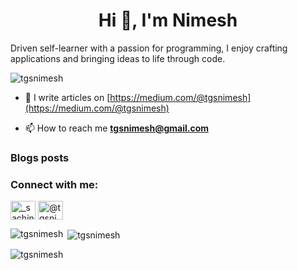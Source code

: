 <h1 align="center">Hi 👋, I'm Nimesh</h1>
Driven self-learner with a passion for programming, I enjoy crafting applications and bringing ideas to life through code.

<p align="left"> <img src="https://komarev.com/ghpvc/?username=tgsnimesh&label=Profile%20views&color=0e75b6&style=flat" alt="tgsnimesh" /> </p>

- 📝 I write articles on [https://medium.com/@tgsnimesh](https://medium.com/@tgsnimesh)

- 📫 How to reach me **tgsnimesh@gmail.com**

### Blogs posts
<!-- BLOG-POST-LIST:START -->
<!-- BLOG-POST-LIST:END -->

<h3 align="left">Connect with me:</h3>
<p align="left">
<a href="https://instagram.com/_sachintha_nimesh_" target="blank"><img align="center" src="https://raw.githubusercontent.com/rahuldkjain/github-profile-readme-generator/master/src/images/icons/Social/instagram.svg" alt="_sachintha_nimesh_" height="30" width="40" /></a>
<a href="https://medium.com/@tgsnimesh" target="blank"><img align="center" src="https://raw.githubusercontent.com/rahuldkjain/github-profile-readme-generator/master/src/images/icons/Social/medium.svg" alt="@tgsnimesh" height="30" width="40" /></a>
</p>

<p><img align="left" src="https://github-readme-stats.vercel.app/api/top-langs?username=tgsnimesh&show_icons=true&locale=en&layout=compact" alt="tgsnimesh" /></p>

<p>&nbsp;<img align="center" src="https://github-readme-stats.vercel.app/api?username=tgsnimesh&show_icons=true&locale=en" alt="tgsnimesh" /></p>

<p><img align="center" src="https://github-readme-streak-stats.herokuapp.com/?user=tgsnimesh" alt="tgsnimesh" /></p>
